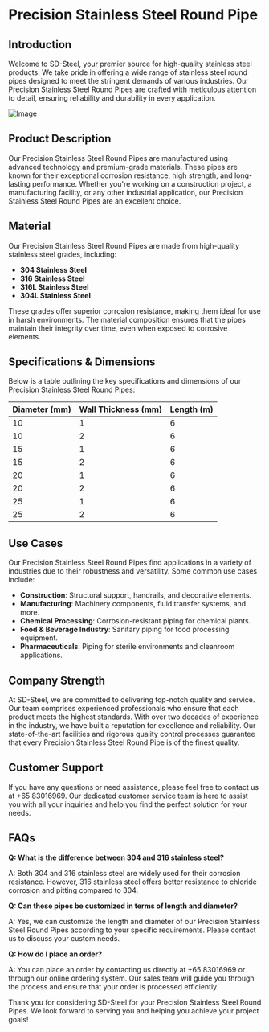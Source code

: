 # Precision Stainless Steel Round Pipe

## Introduction

Welcome to SD-Steel, your premier source for high-quality stainless steel products. We take pride in offering a wide range of stainless steel round pipes designed to meet the stringent demands of various industries. Our Precision Stainless Steel Round Pipes are crafted with meticulous attention to detail, ensuring reliability and durability in every application.

![Image](https://github.com/user-attachments/assets/2567258e-e124-4816-932d-1809bd27ef0b)

## Product Description

Our Precision Stainless Steel Round Pipes are manufactured using advanced technology and premium-grade materials. These pipes are known for their exceptional corrosion resistance, high strength, and long-lasting performance. Whether you're working on a construction project, a manufacturing facility, or any other industrial application, our Precision Stainless Steel Round Pipes are an excellent choice.

## Material

Our Precision Stainless Steel Round Pipes are made from high-quality stainless steel grades, including:

- **304 Stainless Steel**
- **316 Stainless Steel**
- **316L Stainless Steel**
- **304L Stainless Steel**

These grades offer superior corrosion resistance, making them ideal for use in harsh environments. The material composition ensures that the pipes maintain their integrity over time, even when exposed to corrosive elements.

## Specifications & Dimensions

Below is a table outlining the key specifications and dimensions of our Precision Stainless Steel Round Pipes:

| Diameter (mm) | Wall Thickness (mm) | Length (m) |
|---------------|---------------------|------------|
| 10            | 1                   | 6          |
| 10            | 2                   | 6          |
| 15            | 1                   | 6          |
| 15            | 2                   | 6          |
| 20            | 1                   | 6          |
| 20            | 2                   | 6          |
| 25            | 1                   | 6          |
| 25            | 2                   | 6          |

## Use Cases

Our Precision Stainless Steel Round Pipes find applications in a variety of industries due to their robustness and versatility. Some common use cases include:

- **Construction**: Structural support, handrails, and decorative elements.
- **Manufacturing**: Machinery components, fluid transfer systems, and more.
- **Chemical Processing**: Corrosion-resistant piping for chemical plants.
- **Food & Beverage Industry**: Sanitary piping for food processing equipment.
- **Pharmaceuticals**: Piping for sterile environments and cleanroom applications.

## Company Strength

At SD-Steel, we are committed to delivering top-notch quality and service. Our team comprises experienced professionals who ensure that each product meets the highest standards. With over two decades of experience in the industry, we have built a reputation for excellence and reliability. Our state-of-the-art facilities and rigorous quality control processes guarantee that every Precision Stainless Steel Round Pipe is of the finest quality.

## Customer Support

If you have any questions or need assistance, please feel free to contact us at +65 83016969. Our dedicated customer service team is here to assist you with all your inquiries and help you find the perfect solution for your needs.

## FAQs

**Q: What is the difference between 304 and 316 stainless steel?**

A: Both 304 and 316 stainless steel are widely used for their corrosion resistance. However, 316 stainless steel offers better resistance to chloride corrosion and pitting compared to 304.

**Q: Can these pipes be customized in terms of length and diameter?**

A: Yes, we can customize the length and diameter of our Precision Stainless Steel Round Pipes according to your specific requirements. Please contact us to discuss your custom needs.

**Q: How do I place an order?**

A: You can place an order by contacting us directly at +65 83016969 or through our online ordering system. Our sales team will guide you through the process and ensure that your order is processed efficiently.

Thank you for considering SD-Steel for your Precision Stainless Steel Round Pipes. We look forward to serving you and helping you achieve your project goals!